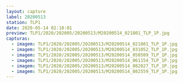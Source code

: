 ```yaml
---
layout: capture
label: 20200513
station: TLP1
date: 2020-05-14 02:18:01
preview: TLP1/2020/202005/20200513/M20200514_021801_TLP_1P.jpg
capturas:
  - imagem: TLP1/2020/202005/20200513/M20200514_021801_TLP_1P.jpg
  - imagem: TLP1/2020/202005/20200513/M20200514_031052_TLP_1P.jpg
  - imagem: TLP1/2020/202005/20200513/M20200514_050509_TLP_1P.jpg
  - imagem: TLP1/2020/202005/20200513/M20200514_061154_TLP_1P.jpg
  - imagem: TLP1/2020/202005/20200513/M20200514_082027_TLP_1P.jpg
  - imagem: TLP1/2020/202005/20200513/M20200514_082559_TLP_1P.jpg
---
```

